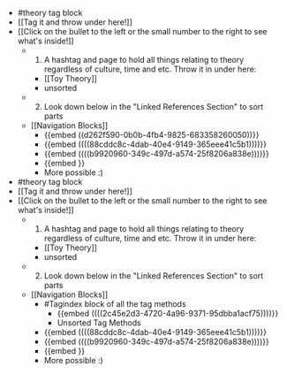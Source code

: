 - #theory tag block
- [[Tag it and throw under here!]]
- [[Click on the bullet to the left or the small number to the right to see what's inside!]]
	- 1. A hashtag and page to hold all things relating to theory regardless of culture, time and etc. Throw it in under here:
		- [[Toy Theory]]
		- unsorted
	- 2. Look down below in the "Linked References Section" to sort parts
	- [[Navigation Blocks]]
		- {{embed  ((d262f590-0b0b-4fb4-9825-683358260050))}}
		- {{embed  ((((88cddc8c-4dab-40e4-9149-365eee41c5b1))))}}
		- {{embed  ((((b9920960-349c-497d-a574-25f8206a838e))))}}
		- {{embed  }}
		- More possible :)
- #theory tag block
- [[Tag it and throw under here!]]
- [[Click on the bullet to the left or the small number to the right to see what's inside!]]
	- 1. A hashtag and page to hold all things relating to theory regardless of culture, time and etc. Throw it in under here:
		- [[Toy Theory]]
		- unsorted
	- 2. Look down below in the "Linked References Section" to sort parts
	- [[Navigation Blocks]]
		- #Tagindex block of all the tag methods
			- {{embed  ((((2c45e2d3-4720-4a96-9371-95dbba1acf75))))}}
			- Unsorted Tag Methods
		- {{embed  ((((88cddc8c-4dab-40e4-9149-365eee41c5b1))))}}
		- {{embed  ((((b9920960-349c-497d-a574-25f8206a838e))))}}
		- {{embed  }}
		- More possible :)